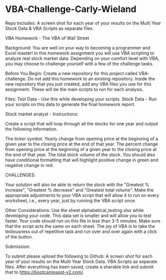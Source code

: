 # VBA-Challenge-Carly-Wieland
Repo Includes: A screen shot for each year of your results on the Multi Year Stock Data &amp; VBA Scripts as separate files.

VBA Homework - The VBA of Wall Street

Background:
You are well on your way to becoming a programmer and Excel master! In this homework assignment you will use VBA scripting to analyze real stock market data. Depending on your comfort level with VBA, you may choose to challenge yourself with a few of the challenge tasks.

Before You Begin:
Create a new repository for this project called VBA-challenge. Do not add this homework to an existing repository.
Inside the new repository that you just created, add any VBA files you use for this assignment. These will be the main scripts to run for each analysis.

Files:
Test Data - Use this while developing your scripts.
Stock Data - Run your scripts on this data to generate the final homework report.


Stock market analyst - Instructions:

Create a script that will loop through all the stocks for one year and output the following information.

The ticker symbol.
Yearly change from opening price at the beginning of a given year to the closing price at the end of that year.
The percent change from opening price at the beginning of a given year to the closing price at the end of that year.
The total stock volume of the stock.
You should also have conditional formatting that will highlight positive change in green and negative change in red.

CHALLENGES:

Your solution will also be able to return the stock with the "Greatest % increase", "Greatest % decrease" and "Greatest total volume". 
Make the appropriate adjustments to your VBA script that will allow it to run on every worksheet, i.e., every year, just by running the VBA script once.

Other Considerations:
Use the sheet alphabetical_testing.xlsx while developing your code. This data set is smaller and will allow you to test faster. Your code should run on this file in less than 3-5 minutes.
Make sure that the script acts the same on each sheet. The joy of VBA is to take the tediousness out of repetitive task and run over and over again with a click of the button.

Submission:

To submit please upload the following to Github:
A screen shot for each year of your results on the Multi Year Stock Data.
VBA Scripts as separate files.
After everything has been saved, create a sharable link and submit that to https://bootcampspot-v2.com/.

